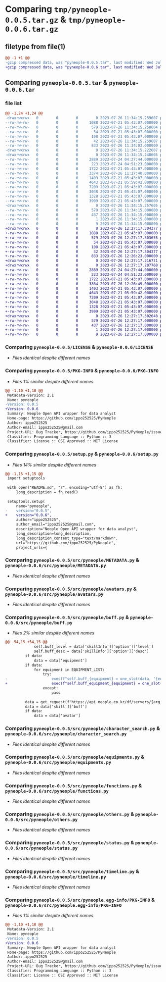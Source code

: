 # Comparing `tmp/pyneople-0.0.5.tar.gz` & `tmp/pyneople-0.0.6.tar.gz`

## filetype from file(1)

```diff
@@ -1 +1 @@
-gzip compressed data, was "pyneople-0.0.5.tar", last modified: Wed Jul 26 11:34:15 2023, max compression
+gzip compressed data, was "pyneople-0.0.6.tar", last modified: Wed Jul 26 12:27:17 2023, max compression
```

## Comparing `pyneople-0.0.5.tar` & `pyneople-0.0.6.tar`

### file list

```diff
@@ -1,24 +1,24 @@
-drwxrwxrwx   0        0        0        0 2023-07-26 11:34:15.259607 pyneople-0.0.5/
--rw-rw-rw-   0        0        0     1088 2023-07-21 05:43:07.000000 pyneople-0.0.5/LICENSE
--rw-rw-rw-   0        0        0      579 2023-07-26 11:34:15.258604 pyneople-0.0.5/PKG-INFO
--rw-rw-rw-   0        0        0       54 2023-07-21 05:43:07.000000 pyneople-0.0.5/README.md
--rw-rw-rw-   0        0        0      108 2023-07-21 05:43:07.000000 pyneople-0.0.5/pyproject.toml
--rw-rw-rw-   0        0        0       42 2023-07-26 11:34:15.259607 pyneople-0.0.5/setup.cfg
--rw-rw-rw-   0        0        0      833 2023-07-26 11:34:03.000000 pyneople-0.0.5/setup.py
-drwxrwxrwx   0        0        0        0 2023-07-26 11:34:15.222607 pyneople-0.0.5/src/
-drwxrwxrwx   0        0        0        0 2023-07-26 11:34:15.240605 pyneople-0.0.5/src/pyneople/
--rw-rw-rw-   0        0        0     2889 2023-07-24 04:27:44.000000 pyneople-0.0.5/src/pyneople/METADATA.py
--rw-rw-rw-   0        0        0      223 2023-07-24 04:51:23.000000 pyneople-0.0.5/src/pyneople/__init__.py
--rw-rw-rw-   0        0        0     1722 2023-07-21 05:43:07.000000 pyneople-0.0.5/src/pyneople/avatars.py
--rw-rw-rw-   0        0        0     3374 2023-07-26 11:27:40.000000 pyneople-0.0.5/src/pyneople/buff.py
--rw-rw-rw-   0        0        0     1403 2023-07-21 05:43:07.000000 pyneople-0.0.5/src/pyneople/character_search.py
--rw-rw-rw-   0        0        0     4643 2023-07-21 05:59:42.000000 pyneople-0.0.5/src/pyneople/equipments.py
--rw-rw-rw-   0        0        0     7209 2023-07-21 05:43:07.000000 pyneople-0.0.5/src/pyneople/functions.py
--rw-rw-rw-   0        0        0     3048 2023-07-21 05:43:07.000000 pyneople-0.0.5/src/pyneople/others.py
--rw-rw-rw-   0        0        0     1328 2023-07-21 05:43:07.000000 pyneople-0.0.5/src/pyneople/status.py
--rw-rw-rw-   0        0        0     3999 2023-07-21 05:43:07.000000 pyneople-0.0.5/src/pyneople/timeline.py
-drwxrwxrwx   0        0        0        0 2023-07-26 11:34:15.257605 pyneople-0.0.5/src/pyneople.egg-info/
--rw-rw-rw-   0        0        0      579 2023-07-26 11:34:15.000000 pyneople-0.0.5/src/pyneople.egg-info/PKG-INFO
--rw-rw-rw-   0        0        0      437 2023-07-26 11:34:15.000000 pyneople-0.0.5/src/pyneople.egg-info/SOURCES.txt
--rw-rw-rw-   0        0        0        1 2023-07-26 11:34:15.000000 pyneople-0.0.5/src/pyneople.egg-info/dependency_links.txt
--rw-rw-rw-   0        0        0        9 2023-07-26 11:34:15.000000 pyneople-0.0.5/src/pyneople.egg-info/top_level.txt
+drwxrwxrwx   0        0        0        0 2023-07-26 12:27:17.304377 pyneople-0.0.6/
+-rw-rw-rw-   0        0        0     1088 2023-07-21 05:43:07.000000 pyneople-0.0.6/LICENSE
+-rw-rw-rw-   0        0        0      579 2023-07-26 12:27:17.303655 pyneople-0.0.6/PKG-INFO
+-rw-rw-rw-   0        0        0       54 2023-07-21 05:43:07.000000 pyneople-0.0.6/README.md
+-rw-rw-rw-   0        0        0      108 2023-07-21 05:43:07.000000 pyneople-0.0.6/pyproject.toml
+-rw-rw-rw-   0        0        0       42 2023-07-26 12:27:17.304377 pyneople-0.0.6/setup.cfg
+-rw-rw-rw-   0        0        0      833 2023-07-26 12:26:23.000000 pyneople-0.0.6/setup.py
+drwxrwxrwx   0        0        0        0 2023-07-26 12:27:17.216771 pyneople-0.0.6/src/
+drwxrwxrwx   0        0        0        0 2023-07-26 12:27:17.287768 pyneople-0.0.6/src/pyneople/
+-rw-rw-rw-   0        0        0     2889 2023-07-24 04:27:44.000000 pyneople-0.0.6/src/pyneople/METADATA.py
+-rw-rw-rw-   0        0        0      223 2023-07-24 04:51:23.000000 pyneople-0.0.6/src/pyneople/__init__.py
+-rw-rw-rw-   0        0        0     1722 2023-07-21 05:43:07.000000 pyneople-0.0.6/src/pyneople/avatars.py
+-rw-rw-rw-   0        0        0     3384 2023-07-26 12:26:49.000000 pyneople-0.0.6/src/pyneople/buff.py
+-rw-rw-rw-   0        0        0     1403 2023-07-21 05:43:07.000000 pyneople-0.0.6/src/pyneople/character_search.py
+-rw-rw-rw-   0        0        0     4643 2023-07-21 05:59:42.000000 pyneople-0.0.6/src/pyneople/equipments.py
+-rw-rw-rw-   0        0        0     7209 2023-07-21 05:43:07.000000 pyneople-0.0.6/src/pyneople/functions.py
+-rw-rw-rw-   0        0        0     3048 2023-07-21 05:43:07.000000 pyneople-0.0.6/src/pyneople/others.py
+-rw-rw-rw-   0        0        0     1328 2023-07-21 05:43:07.000000 pyneople-0.0.6/src/pyneople/status.py
+-rw-rw-rw-   0        0        0     3999 2023-07-21 05:43:07.000000 pyneople-0.0.6/src/pyneople/timeline.py
+drwxrwxrwx   0        0        0        0 2023-07-26 12:27:17.302648 pyneople-0.0.6/src/pyneople.egg-info/
+-rw-rw-rw-   0        0        0      579 2023-07-26 12:27:17.000000 pyneople-0.0.6/src/pyneople.egg-info/PKG-INFO
+-rw-rw-rw-   0        0        0      437 2023-07-26 12:27:17.000000 pyneople-0.0.6/src/pyneople.egg-info/SOURCES.txt
+-rw-rw-rw-   0        0        0        1 2023-07-26 12:27:17.000000 pyneople-0.0.6/src/pyneople.egg-info/dependency_links.txt
+-rw-rw-rw-   0        0        0        9 2023-07-26 12:27:17.000000 pyneople-0.0.6/src/pyneople.egg-info/top_level.txt
```

### Comparing `pyneople-0.0.5/LICENSE` & `pyneople-0.0.6/LICENSE`

 * *Files identical despite different names*

### Comparing `pyneople-0.0.5/PKG-INFO` & `pyneople-0.0.6/PKG-INFO`

 * *Files 1% similar despite different names*

```diff
@@ -1,10 +1,10 @@
 Metadata-Version: 2.1
 Name: pyneople
-Version: 0.0.5
+Version: 0.0.6
 Summary: Neople Open API wrapper for data analyst
 Home-page: https://github.com/ippo252525/PyNeople
 Author: ippo252525
 Author-email: ippo252525@gmail.com
 Project-URL: Bug Tracker, https://github.com/ippo252525/PyNeople/issues
 Classifier: Programming Language :: Python :: 3
 Classifier: License :: OSI Approved :: MIT License
```

### Comparing `pyneople-0.0.5/setup.py` & `pyneople-0.0.6/setup.py`

 * *Files 14% similar despite different names*

```diff
@@ -1,15 +1,15 @@
 import setuptools
 
 with open("README.md", "r", encoding="utf-8") as fh:
     long_description = fh.read()
 
 setuptools.setup(
     name="pyneople",
-    version="0.0.5",
+    version="0.0.6",
     author="ippo252525",
     author_email="ippo252525@gmail.com",
     description="Neople Open API wrapper for data analyst",
     long_description=long_description,
     long_description_content_type="text/markdown",
     url="https://github.com/ippo252525/PyNeople",
     project_urls={
```

### Comparing `pyneople-0.0.5/src/pyneople/METADATA.py` & `pyneople-0.0.6/src/pyneople/METADATA.py`

 * *Files identical despite different names*

### Comparing `pyneople-0.0.5/src/pyneople/avatars.py` & `pyneople-0.0.6/src/pyneople/avatars.py`

 * *Files identical despite different names*

### Comparing `pyneople-0.0.5/src/pyneople/buff.py` & `pyneople-0.0.6/src/pyneople/buff.py`

 * *Files 2% similar despite different names*

```diff
@@ -54,15 +54,15 @@
             self.buff_level = data['skillInfo']['option']['level']
             self.buff_desc = data['skillInfo']['option']['desc']
         if data:
             data = data['equipment']
         if data:
             for equipment in EQUIPMENT_LIST:
                 try:    
-                    exec(f"self.buff_{equipment} = one_slot(data, '{equipment.upper()}')['itemName']")
+                    exec(f"self.buff_equipment_{equipment} = one_slot(data, '{equipment.upper()}')['itemName']")
                 except:
                     pass    
         
         data = get_request(f"https://api.neople.co.kr/df/servers/{arg_server_id}/characters/{arg_character_id}/skill/buff/equip/avatar?apikey={self.__api_key}")
         data = data['skill']['buff']
         if data:
             data = data['avatar']
```

### Comparing `pyneople-0.0.5/src/pyneople/character_search.py` & `pyneople-0.0.6/src/pyneople/character_search.py`

 * *Files identical despite different names*

### Comparing `pyneople-0.0.5/src/pyneople/equipments.py` & `pyneople-0.0.6/src/pyneople/equipments.py`

 * *Files identical despite different names*

### Comparing `pyneople-0.0.5/src/pyneople/functions.py` & `pyneople-0.0.6/src/pyneople/functions.py`

 * *Files identical despite different names*

### Comparing `pyneople-0.0.5/src/pyneople/others.py` & `pyneople-0.0.6/src/pyneople/others.py`

 * *Files identical despite different names*

### Comparing `pyneople-0.0.5/src/pyneople/status.py` & `pyneople-0.0.6/src/pyneople/status.py`

 * *Files identical despite different names*

### Comparing `pyneople-0.0.5/src/pyneople/timeline.py` & `pyneople-0.0.6/src/pyneople/timeline.py`

 * *Files identical despite different names*

### Comparing `pyneople-0.0.5/src/pyneople.egg-info/PKG-INFO` & `pyneople-0.0.6/src/pyneople.egg-info/PKG-INFO`

 * *Files 1% similar despite different names*

```diff
@@ -1,10 +1,10 @@
 Metadata-Version: 2.1
 Name: pyneople
-Version: 0.0.5
+Version: 0.0.6
 Summary: Neople Open API wrapper for data analyst
 Home-page: https://github.com/ippo252525/PyNeople
 Author: ippo252525
 Author-email: ippo252525@gmail.com
 Project-URL: Bug Tracker, https://github.com/ippo252525/PyNeople/issues
 Classifier: Programming Language :: Python :: 3
 Classifier: License :: OSI Approved :: MIT License
```

